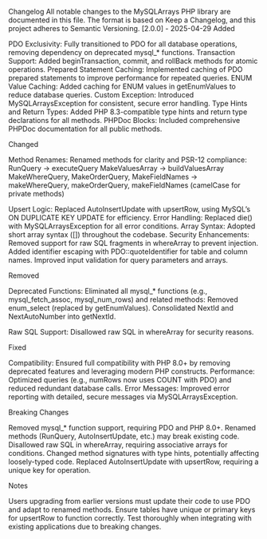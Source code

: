 Changelog
All notable changes to the MySQLArrays PHP library are documented in this file.
The format is based on Keep a Changelog, and this project adheres to Semantic Versioning.
[2.0.0] - 2025-04-29
Added

PDO Exclusivity: Fully transitioned to PDO for all database operations, removing dependency on deprecated mysql_* functions.
Transaction Support: Added beginTransaction, commit, and rollBack methods for atomic operations.
Prepared Statement Caching: Implemented caching of PDO prepared statements to improve performance for repeated queries.
ENUM Value Caching: Added caching for ENUM values in getEnumValues to reduce database queries.
Custom Exception: Introduced MySQLArraysException for consistent, secure error handling.
Type Hints and Return Types: Added PHP 8.3-compatible type hints and return type declarations for all methods.
PHPDoc Blocks: Included comprehensive PHPDoc documentation for all public methods.

Changed

Method Renames: Renamed methods for clarity and PSR-12 compliance:
RunQuery → executeQuery
MakeValuesArray → buildValuesArray
MakeWhereQuery, MakeOrderQuery, MakeFieldNames → makeWhereQuery, makeOrderQuery, makeFieldNames (camelCase for private methods)


Upsert Logic: Replaced AutoInsertUpdate with upsertRow, using MySQL’s ON DUPLICATE KEY UPDATE for efficiency.
Error Handling: Replaced die() with MySQLArraysException for all error conditions.
Array Syntax: Adopted short array syntax ([]) throughout the codebase.
Security Enhancements:
Removed support for raw SQL fragments in whereArray to prevent injection.
Added identifier escaping with PDO::quoteIdentifier for table and column names.
Improved input validation for query parameters and arrays.



Removed

Deprecated Functions: Eliminated all mysql_* functions (e.g., mysql_fetch_assoc, mysql_num_rows) and related methods:
Removed enum_select (replaced by getEnumValues).
Consolidated NextId and NextAutoNumber into getNextId.


Raw SQL Support: Disallowed raw SQL in whereArray for security reasons.

Fixed

Compatibility: Ensured full compatibility with PHP 8.0+ by removing deprecated features and leveraging modern PHP constructs.
Performance: Optimized queries (e.g., numRows now uses COUNT with PDO) and reduced redundant database calls.
Error Messages: Improved error reporting with detailed, secure messages via MySQLArraysException.

Breaking Changes

Removed mysql_* function support, requiring PDO and PHP 8.0+.
Renamed methods (RunQuery, AutoInsertUpdate, etc.) may break existing code.
Disallowed raw SQL in whereArray, requiring associative arrays for conditions.
Changed method signatures with type hints, potentially affecting loosely-typed code.
Replaced AutoInsertUpdate with upsertRow, requiring a unique key for operation.

Notes

Users upgrading from earlier versions must update their code to use PDO and adapt to renamed methods.
Ensure tables have unique or primary keys for upsertRow to function correctly.
Test thoroughly when integrating with existing applications due to breaking changes.

